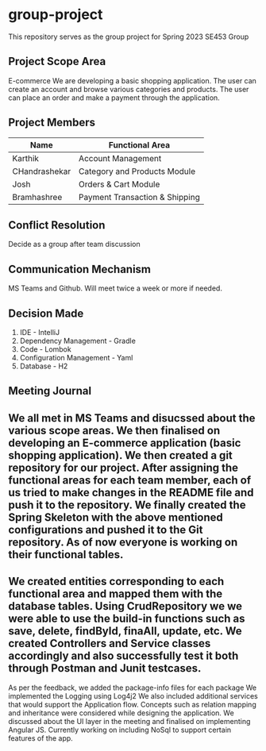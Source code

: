# group-project

This repository serves as the group project for Spring 2023 SE453 Group 

**Project Scope Area**
---
E-commerce
We are developing a basic shopping application.
The user can create an account and browse various categories and products.
The user can place an order and make a payment through the application.

**Project Members**
---
| Name          | Functional Area                |
|---------------|--------------------------------|
| Karthik       | Account Management             |
| CHandrashekar | Category and Products Module   |
| Josh          | Orders & Cart Module           |
| Bramhashree   | Payment Transaction & Shipping |

**Conflict Resolution**
---
Decide as a group after team discussion

**Communication Mechanism**
---
MS Teams and Github. 
Will meet twice a week or more if needed.

**Decision Made**
---
1. IDE - IntelliJ
2. Dependency Management - Gradle
3. Code - Lombok
4. Configuration Management - Yaml
5. Database - H2

**Meeting Journal**
---
We all met in MS Teams and disucssed about the various scope areas. 
We then finalised on developing an E-commerce application (basic shopping application).
We then created a git repository for our project.
After assigning the functional areas for each team member, each of us tried to make changes in the README file and push it to the repository.
We finally created the Spring Skeleton with the above mentioned configurations and pushed it to the Git repository.
As of now everyone is working on their functional tables.
---
We created entities corresponding to each functional area and mapped them with the database tables.
Using CrudRepository we we were able to use the build-in functions such as save, delete, findById, finaAll, update, etc.
We created Controllers and Service classes accordingly and also successfully test it both through Postman and Junit testcases.
---
As per the feedback, we added the package-info files for each package
We implemented the Logging using Log4j2
We also included additional services that would support the Application flow.
Concepts such as relation mapping and inheritance were considered while designing the application.
We discussed about the UI layer in the meeting and finalised on implementing Angular JS.
Currently working on including NoSql to support certain features of the app.
